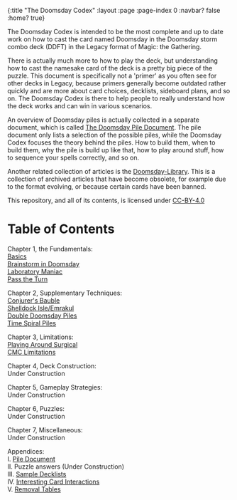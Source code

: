 {:title "The Doomsday Codex"
 :layout :page
 :page-index 0
 :navbar? false
 :home? true}

The Doomsday Codex is intended to be the most complete and up to date work on how to 
cast the card named Doomsday in the Doomsday storm combo deck (DDFT) in the Legacy format of 
Magic: the Gathering.

There is actually much more to how to play the deck, but understanding how to cast the namesake 
card of the deck is a pretty big piece of the puzzle. This document is specifically not a 'primer' as 
you often see for other decks in Legacy, because primers generally become outdated 
rather quickly and are more about card choices, decklists, sideboard plans, and so 
on. The Doomsday Codex is there to help people to really understand how the deck 
works and can win in various scenarios.

An overview of Doomsday piles is actually collected in a separate document, which is 
called [The Doomsday Pile Document](/pages-output/appendix/pile-doc). The pile 
document only lists a selection of the possible piles, while the Doomsday Codex 
focuses the theory behind the piles. How to build them, when to build them, why the 
pile is build up like that, how to play around stuff, how to sequence your spells 
correctly, and so on.

Another related collection of articles is the 
[Doomsday-Library](https://github.com/Bennotsi-MTG/Doomsday-Library). This is a 
collection of archived articles that have become obsolete, for example due to the 
format evolving, or because certain cards have been banned.

This repository, and all of its contents, is licensed under [CC-BY-4.0](https://creativecommons.org/licenses/by/4.0/)

# Table of Contents

Chapter 1, the Fundamentals:  
[Basics](/pages-output/ch1/basics)  
[Brainstorm in Doomsday](/pages-output/ch1/brainstorm)  
[Laboratory Maniac](/pages-output/ch1/laboratory-maniac)  
[Pass the Turn](/pages-output/ch1/pass-the-turn)  

Chapter 2, Supplementary Techniques:  
[Conjurer's Bauble](/pages-output/ch2/cb-piles)  
[Shelldock Isle/Emrakul](/pages-output/ch2/shelldock-emrakul)  
[Double Doomsday Piles](/pages-output/ch2/double-doomsday)   
[Time Spiral Piles](/pages-output/ch2/doomsday-timespiral)  

Chapter 3, Limitations:  
[Playing Around Surgical](/pages-output/ch3/surgical)  
[CMC Limitations](/pages-output/ch3/cmc_limits) 

Chapter 4, Deck Construction:  
Under Construction  

Chapter 5, Gameplay Strategies:  
Under Construction  

Chapter 6, Puzzles:  
Under Construction  

Chapter 7, Miscellaneous:  
Under Construction  

Appendices:  
I. [Pile Document](/pages-output/appendix/pile-doc)  
II. Puzzle answers (Under Construction)  
III. [Sample Decklists](/pages-output/appendix/Decklist)   
IV. [Interesting Card Interactions](/pages-output/appendix/interesting-interactions)   
V. [Removal Tables](/pages-output/appendix/rem_table)   
